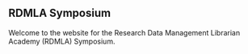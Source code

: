 ## RDMLA Symposium

Welcome to the website for the Research Data Management Librarian Academy (RDMLA) Symposium.
